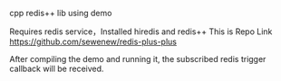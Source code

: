 cpp redis++ lib using demo 

Requires redis service，Installed hiredis and redis++
This is Repo Link
https://github.com/sewenew/redis-plus-plus

After compiling the demo and running it, the subscribed redis trigger callback will be received.
